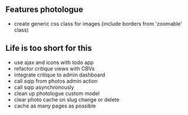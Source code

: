 ## Features photologue

- create generic css class for images (include borders from 'zoomable' class)


## Life is too short for this

- use ajax and icons with todo app
- refactor critique views with CBVs
- integrate critique to admin dashboard
- call sqip from photos admin action
- call sqip asynchronously
- clean up photologue custom model
- clear photo cache on slug change or delete
- cache as many pages as possible
